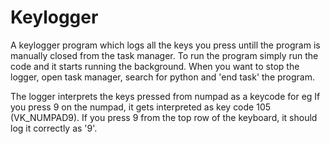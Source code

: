 # Keylogger
A keylogger program which logs all the keys you press untill the program is manually closed from the task manager.
To run the program simply run the code and it starts running the background. When you want to stop the logger, open task manager, search for python and 'end task' the program.

The logger interprets the keys pressed from numpad as a keycode for eg
If you press 9 on the numpad, it gets interpreted as key code 105 (VK_NUMPAD9).
If you press 9 from the top row of the keyboard, it should log it correctly as '9'.
